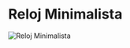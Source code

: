 # Reloj Minimalista
![Reloj Minimalista](https://github.com/Anconita/MiniProyectos/assets/99112245/1ad83487-49b1-433f-bb6d-84641cc686ff)
